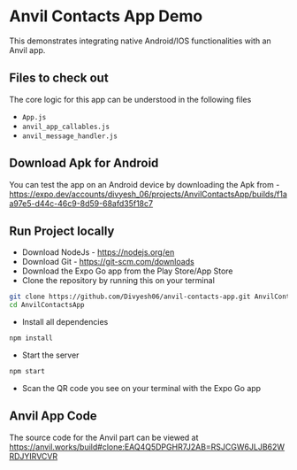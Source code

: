 # Anvil Contacts App Demo

This demonstrates integrating native Android/IOS functionalities with an Anvil app.

## Files to check out
The core logic for this app can be understood in the following files

- `App.js`
- `anvil_app_callables.js`
- `anvil_message_handler.js`

## Download Apk for Android

You can test the app on an Android device by downloading the Apk from - https://expo.dev/accounts/divyesh_06/projects/AnvilContactsApp/builds/f1aa97e5-d44c-46c9-8d59-68afd35f18c7

## Run Project locally 

* Download NodeJs - https://nodejs.org/en
* Download Git - https://git-scm.com/downloads
* Download the Expo Go app from the Play Store/App Store
* Clone the repository by running this on your terminal
```bash
git clone https://github.com/Divyesh06/anvil-contacts-app.git AnvilContactsApp
cd AnvilContactsApp
```
* Install all dependencies
```bash
npm install
```
* Start the server
```bash
npm start
```

* Scan the QR code you see on your terminal with the Expo Go app

## Anvil App Code

The source code for the Anvil part can be viewed at https://anvil.works/build#clone:EAQ4Q5DPGHR7J2AB=RSJCGW6JLJB62WRDJYIRVCVR
